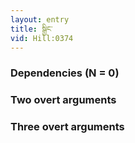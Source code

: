 ```yaml
---
layout: entry
title: སྒྱིང་
vid: Hill:0374
---
```

### Dependencies (N = 0)


### Two overt arguments


### Three overt arguments
